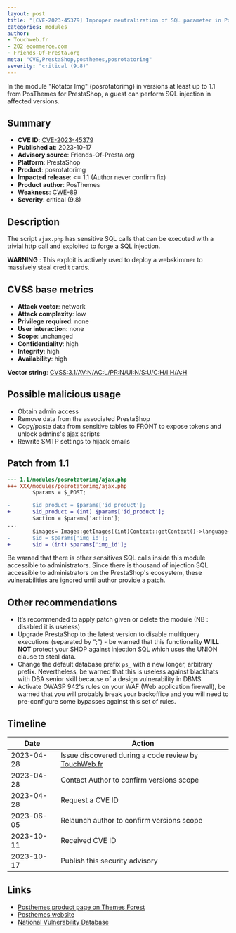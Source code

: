 ```yaml
---
layout: post
title: "[CVE-2023-45379] Improper neutralization of SQL parameter in Posthemes Rotator Img module for PrestaShop"
categories: modules
author:
- Touchweb.fr
- 202 ecommerce.com
- Friends-Of-Presta.org
meta: "CVE,PrestaShop,posthemes,posrotatorimg"
severity: "critical (9.8)"
---
```


In the module "Rotator Img" (posrotatorimg) in versions at least up to 1.1 from PosThemes for PrestaShop, a guest can perform SQL injection in affected versions.

## Summary

* **CVE ID**: [CVE-2023-45379](https://cve.mitre.org/cgi-bin/cvename.cgi?name=CVE-2023-45379)
* **Published at**: 2023-10-17
* **Advisory source**: Friends-Of-Presta.org
* **Platform**: PrestaShop
* **Product**: posrotatorimg
* **Impacted release**: <= 1.1 (Author never confirm fix)
* **Product author**: PosThemes
* **Weakness**: [CWE-89](https://cwe.mitre.org/data/definitions/89.html)
* **Severity**: critical (9.8)

## Description


The script `ajax.php` has sensitive SQL calls that can be executed with a trivial http call and exploited to forge a SQL injection.

**WARNING** : This exploit is actively used to deploy a webskimmer to massively steal credit cards.

## CVSS base metrics

* **Attack vector**: network
* **Attack complexity**: low
* **Privilege required**: none
* **User interaction**: none
* **Scope**: unchanged
* **Confidentiality**: high
* **Integrity**: high
* **Availability**: high

**Vector string**: [CVSS:3.1/AV:N/AC:L/PR:N/UI:N/S:U/C:H/I:H/A:H](https://nvd.nist.gov/vuln-metrics/cvss/v3-calculator?vector=AV:N/AC:L/PR:N/UI:N/S:U/C:H/I:H/A:H)

## Possible malicious usage

* Obtain admin access
* Remove data from the associated PrestaShop
* Copy/paste data from sensitive tables to FRONT to expose tokens and unlock admins's ajax scripts
* Rewrite SMTP settings to hijack emails

## Patch from 1.1

```diff
--- 1.1/modules/posrotatorimg/ajax.php
+++ XXX/modules/posrotatorimg/ajax.php
        $params = $_POST; 

-       $id_product = $params['id_product'];
+       $id_product = (int) $params['id_product'];
        $action = $params['action'];
...
        $images= Image::getImages((int)Context::getContext()->language->id,$id_product);
-       $id = $params['img_id']; 
+       $id = (int) $params['img_id']; 
```

Be warned that there is other sensitives SQL calls inside this module accessible to administrators. Since there is thousand of injection SQL accessible to administrators on the PrestaShop's ecosystem, these vulnerabilities are ignored until author provide a patch.


## Other recommendations

* It’s recommended to apply patch given or delete the module (NB : disabled it is useless)
* Upgrade PrestaShop to the latest version to disable multiquery executions (separated by “;”) - be warned that this functionality **WILL NOT** protect your SHOP against injection SQL which uses the UNION clause to steal data.
* Change the default database prefix `ps_` with a new longer, arbitrary prefix. Nevertheless, be warned that this is useless against blackhats with DBA senior skill because of a design vulnerability in DBMS
* Activate OWASP 942's rules on your WAF (Web application firewall), be warned that you will probably break your backoffice and you will need to pre-configure some bypasses against this set of rules.


## Timeline

| Date | Action |
|--|--|
| 2023-04-28 | Issue discovered during a code review by [TouchWeb.fr](https://www.touchweb.fr) |
| 2023-04-28 | Contact Author to confirm versions scope |
| 2023-04-28 | Request a CVE ID |
| 2023-06-05 | Relaunch author to confirm versions scope |
| 2023-10-11 | Received CVE ID |
| 2023-10-17 | Publish this security advisory |


## Links

* [Posthemes product page on Themes Forest](https://themeforest.net/user/posthemes/portfolio)
* [Posthemes website](https://posthemes.com/)
* [National Vulnerability Database](https://nvd.nist.gov/vuln/detail/CVE-2023-45379)

